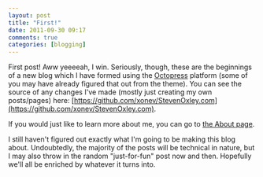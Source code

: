 ```yaml
---
layout: post
title: "First!"
date: 2011-09-30 09:17
comments: true
categories: [blogging]
---
```


First post!  Aww yeeeeah, I win.  Seriously, though, these are the beginnings of a new blog which I have formed using the [Octopress](http://octopress.org/) platform (some of you may have already figured that out from the theme).  You can see the source of any changes I've made (mostly just creating my own posts/pages) here: [https://github.com/xonev/StevenOxley.com](https://github.com/xonev/StevenOxley.com).

If you would just like to learn more about me, you can go to [the About page](/about/).

I still haven't figured out exactly what I'm going to be making this blog about.  Undoubtedly, the majority of the posts will be technical in nature, but I may also throw in the random "just-for-fun" post now and then.  Hopefully we'll all be enriched by whatever it turns into.
